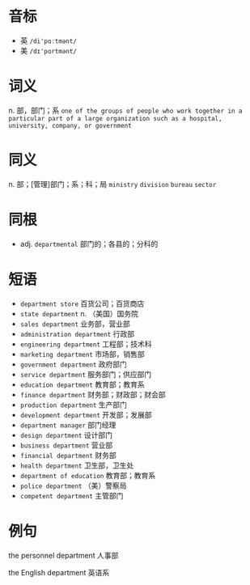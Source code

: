 # 音标

- 英 `/di'pɑːtmənt/`
- 美 `/dɪ'pɑrtmənt/`

# 词义

n. 部，部门；系
`one of the groups of people who work together in a particular part of a large organization such as a hospital, university, company, or government`

# 同义

n. 部；[管理]部门；系；科；局
`ministry` `division` `bureau` `sector`

# 同根

- adj. `departmental` 部门的；各县的；分科的

# 短语

- `department store` 百货公司；百货商店
- `state department` n. （美国）国务院
- `sales department` 业务部，营业部
- `administration department` 行政部
- `engineering department` 工程部；技术科
- `marketing department` 市场部，销售部
- `government department` 政府部门
- `service department` 服务部门；供应部门
- `education department` 教育部；教育系
- `finance department` 财务部；财政部；财会部
- `production department` 生产部门
- `development department` 开发部；发展部
- `department manager` 部门经理
- `design department` 设计部门
- `business department` 营业部
- `financial department` 财务部
- `health department` 卫生部，卫生处
- `department of education` 教育部；教育系
- `police department` （美）警察局
- `competent department` 主管部门

# 例句

the personnel department
人事部

the English department
英语系


